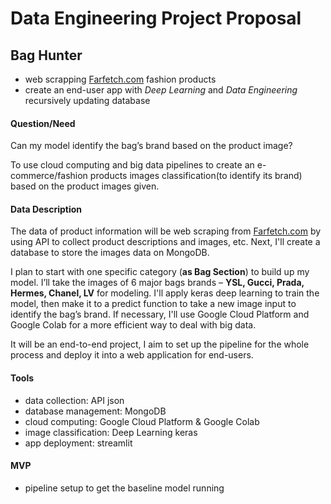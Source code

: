 # Data Engineering Project Proposal
## Bag Hunter 

- web scrapping [Farfetch.com](https://www.farfetch.com) fashion products 
- create an end-user app with _Deep Learning_ and _Data Engineering_ recursively updating database


#### Question/Need 

Can my model identify the bag’s brand based on the product image?

To use cloud computing and big data pipelines to create an e-commerce/fashion products images classification(to identify its brand) based on the product images given.

#### Data Description

The data of product information will be web scraping from [Farfetch.com](https://www.farfetch.com) by using API to collect product descriptions and images, etc. Next, I'll create a database to store the images data on MongoDB.

I plan to start with one specific category (**as Bag Section**) to build up my model. I’ll take the images of 6 major bags brands – __YSL, Gucci, Prada, Hermes, Chanel, LV__ for modeling. I'll apply keras deep learning to train the model, then make it to a predict function to take a new image input to identify the bag’s brand. If necessary, I'll use Google Cloud Platform and Google Colab for a more efficient way to deal with big data.

It will be an end-to-end project, I aim to set up the pipeline for the whole process and deploy it into a web application for end-users.


#### Tools
- data collection: API json
- database management: MongoDB
- cloud computing: Google Cloud Platform & Google Colab
- image classification: Deep Learning keras
- app deployment: streamlit



#### MVP
- pipeline setup to get the baseline model running
